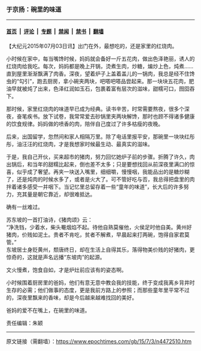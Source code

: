### 于京扬：碗里的味道

---

#### [首页](../../../..?n4472510) &nbsp;|&nbsp; [评论](../../../../../epoch-comment?n4472510) &nbsp;|&nbsp; [专题](../../../../../epoch-special?n4472510) &nbsp;|&nbsp; [禁闻](../../../../../epoch-news?n4472510) &nbsp;|&nbsp; [禁书](../../../../../books?n4472510) &nbsp;|&nbsp; [翻墙](https://github.com/gfw-breaker/nogfw/blob/master/README.md?n4472510)


<div class="post_content" id="artbody" itemprop="articleBody">
 <!-- article content begin -->
 <p>
  【大纪元2015年07月03日讯】出门在外，最想吃的，还是家里的红烧肉。
 </p>
 <p>
  小时候在家中，每当嘴馋时候，妈妈就会备好一斤五花肉，做出色泽艳丽，诱人的红烧肉给我吃。每次，妈妈都是晚上开锅，烫煮生肉，炒糖，煸炒上色，炖煮……直到屋里渐渐飘满了肉香。深夜，望着炉子上盖着盖儿的一锅肉，我总是经不住馋虫的“勾引”，跑去厨房，拿小碗夹两块，吧嗒吧嗒品尝起来。那一块块五花肉，肥油早就被炖了出来，色泽红润如玉石，包裹着富有层次的滋味，甜糯可口，囫囵吞下。
 </p>
 <p>
  那时候，家里红烧肉的味道早已成为经典。读书辛苦，时常需要熬夜，很多个深夜，奋笔疾书。放下试卷，我常常爱去砂锅里夹两块解馋，那时也顾不得诸多健康的饮食规律。妈妈做的喷香的肉，陪伴自己度过了许多枯瘦的夜晚。
 </p>
 <p>
  后来，出国留学，忽然间和家人相隔万里。除了电话里报平安，那碗里一块块红彤彤，油汪汪的红烧肉，才是我想家时候最生动、最真实的滋味。
 </p>
 <p>
  于是，我自己开伙，买来超市的猪肉，努力回忆她炉子前的步骤。折腾了许久，肉出锅后，和当年的甜糯比起来，倒也差不太多；只是要想找回从前深夜里满口的惊喜，似乎成了奢望。再夹一块送入嘴里，细细嚼，慢慢咽，我能品出的是糖炒糊了，还是炖肉的时候水多了，或者是火大了。可不管好吃与否，我总得把盘里的肉拌着诸多感受一并咽下。当记忆里总留存着一些“童年的味道”，长大后的许多努力，充其量是朝它靠近，却很难抵达。
 </p>
 <p>
  确有一丝难过。
 </p>
 <p>
  苏东坡的一首打油诗，《猪肉颂》云：
  <br/>
  “净洗铛，少着水，柴头罨烟焰不起。待他自熟莫催他，火侯足时他自美。黄州好猪肉，价贱如泥土。贵者不肯吃，贫者不解煮，早晨起来打两碗，饱得自家君莫管。”
  <br/>
  东坡居士身贬黄州，颓唐终日，却在生活上自得其乐，落得物美价贱的好猪肉，更惊奇的，这就是声名远播“东坡肉”的起源。
 </p>
 <p>
  文火慢煮，饱食自如，才是炉灶前应该有的姿态啊。
 </p>
 <p>
  小时候围着厨房里的爸妈，他们有意无意中教会我的技能，终于变成我离乡背井时生存的必需；他们做事的态度，更是我前方路上的参照；而那些童年里平常不过的，深夜里飘来的香味，却是今后越来越难找回的美好。
 </p>
 <p>
  爸妈的爱不在嘴上，在碗里的味道。
 </p>
 <p>
  责任编辑：朱颖
 </p>
 <!-- article content end -->
 <div id="below_article_ad">
 </div>
</div>


---

原文链接（需翻墙）：https://www.epochtimes.com/gb/15/7/3/n4472510.htm